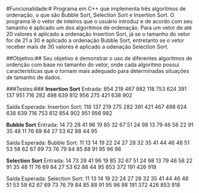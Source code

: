 #Funcionalidade:#
  Programa em C++ que implementa três algoritmos de ordenação, o que são Bubble Sort, Selection Sort e Insertion Sort. O programa lê o vetor de inteiros que o usuário introduz e de acordo com seu tamanho é aplicado um dos algoritmos de ordenação. Para um vetor de até 20 valores é aplicado a ordenação Insertion Sort, já se o tamanho do vetor for de 21 a 30 é aplicado a ordenação Bubble Sort, entretanto se o vetor receber mais de 30 valores é aplicado a odenação Selection Sort.

##Objetivo:##
  Seu objetivo é demonstrar o uso de diferentes algoritmos de ordenção com base no tamanho do vetor, onde cada algoritmo possui características que o tornam mais adequado para determinadas situações de tamanho de dados.

###Testes:### 
**Insertion Sort**
Entrada:
854
219
467
982
118
753
624
391
137
951
716
282
498
639
812
956
275
421
638
902

Saída Esperada:
Insertion Sort: 118 137 219 275 282 391 421 467 498 624 638 639 716 753 812 854 902 951 956 982

**Bubble Sort**
Entrada:
14
73
28
41
96
19
85
32
67
51
24
98
13
79
46
58
22
91
35
48
11
76
69
84
27
53
62
88
44
95

Saída Esperada: 
Bubble Sort: 11 13 14 19 22 24 27 28 32 35 41 44 46 48 51 53 58 62 67 69 73 76 79 84 85 88 91 95 96 98

**Selection Sort** 
Entrada:
14
73
28
41
96
19
85
32
67
51
24
98
13
79
46
58
22
91
35
48
11
76
69
84
27
53
62
88
44
95
853
372
191
426
918

Saída Esperada: 
Selection Sort: 11 13 14 19 22 24 27 28 32 35 41 44 46 48 51 53 58 62 67 69 73 76 79 84 85 88 91 95 96 98 191 372 426 853 918
